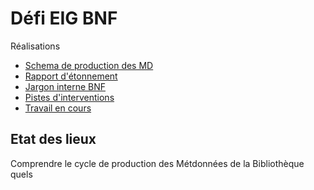 # Défi EIG BNF

Réalisations

* [Schema de production des MD]()
* [Rapport d'étonnement]()
* [Jargon interne BNF]()
* [Pistes d'interventions]()
* [Travail en cours]()


## Etat des lieux

Comprendre le cycle de production des Métdonnées de la Bibliothèque
quels 
